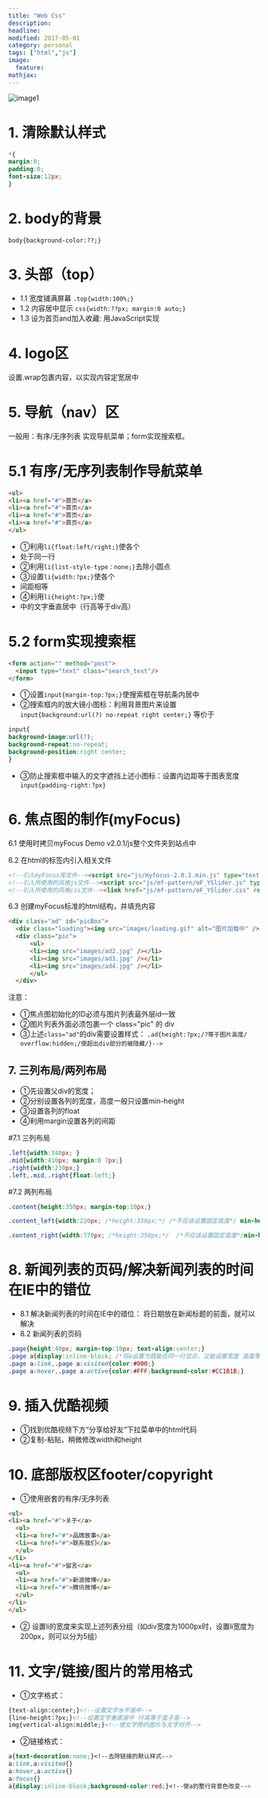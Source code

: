 ```yaml
---
title: "Web Css"
description: 
headline: 
modified: 2017-05-01
category: personal
tags: ["html","js"]
image: 
  feature: 
mathjax: 
---
```


![image1](images/20170501-01.jpg)

# 1. 清除默认样式 

```css
*{
margin:0; 
padding:0; 
font-size:12px;
} 
```
# 2. body的背景 
```body{background-color:??;} ```

# 3. 头部（top） 
* 1.1 宽度铺满屏幕 ```.top{width:100%;} ```
* 1.2 内容居中显示 ```css{width:??px; margin:0 auto;} ```
* 1.3 设为首页and加入收藏: 用JavaScript实现 

# 4. logo区 

设置.wrap包裹内容，以实现内容定宽居中 

# 5. 导航（nav）区 
一般用：有序/无序列表 实现导航菜单；form实现搜索框。 

# 5.1 有序/无序列表制作导航菜单 
```html
<ul> 
<li><a href="#">首页</a> 
<li><a href="#">首页</a> 
<li><a href="#">首页</a> 
<li><a href="#">首页</a> 
</ul> 
```
* ①利用```li{float:left/right;}```使各个<li>处于同一行 
* ②利用```li{list-style-type：none;}```去除小圆点 
* ③设置```li{width:?px;}```使各个<li>间距相等 
* ④利用```li{height:?px;}```使<li>中的文字垂直居中（行高等于div高） 

# 5.2 form实现搜索框

```html
<form action="" method="post">
  <input type="text" class="search_text"/>
</form>
```

* ①设置```input{margin-top:?px;}```使搜索框在导航条内居中 
* ②搜索框内的放大镜小图标：利用背景图片来设置 ```input{background:url(?) no-repeat right center;}```
等价于

```css
input{
background-image:url(?);
background-repeat:no-repeat;
background-position:right center;
}
```

* ③防止搜索框中输入的文字遮挡上述小图标：设置内边距等于图表宽度 
``` input{padding-right:?px} ```

# 6. 焦点图的制作(myFocus) 

6.1 使用时拷贝myFocus Demo v2.0.1/js整个文件夹到站点中 

6.2 在html的标签内引入相关文件

```html
<!--引入myFocus库文件--><script src="js/myfocus-2.0.1.min.js" type="text/javascript"></script> 
<!--引入所使用的风格js文件--><script src="js/mf-pattern/mF_YSlider.js" type="text/javascript"></script> 
<!--引入所使用的风格css文件--><link href="js/mf-pattern/mF_YSlider.css" rel="stylesheet" type="text/css"/>
```

6.3 创建myFocus标准的html结构，并填充内容
```html
<div class="ad" id="picBox">
  <div class="loading"><img src="images/loading.gif" alt="图片加载中" /></div>
  <div class="pic">
      <ul>
      <li><img src="images/ad2.jpg" /></li>
      <li><img src="images/ad3.jpg" /></li>
      <li><img src="images/ad4.jpg" /></li>
      </ul>
  </div>
```
注意： 
* ①焦点图初始化的ID必须与图片列表最外层id一致 
* ②图片列表外面必须包裹一个 class="pic" 的 div 
* ③上述```class="ad"```的div需要设置样式： 
```.ad{height:?px;/?等于图片高度/ overflow:hidden;/使超出div部分的被隐藏/}--> ```

## 7. 三列布局/两列布局 

* ①先设置父div的宽度； 
* ②分别设置各列的宽度，高度一般只设置min-height 
* ③设置各列的float 
* ④利用margin设置各列的间距

#7.1 三列布局
```css
.left{width:340px; }
.mid{width:410px; margin:0 7px;}
.right{width:230px;}
.left,.mid,.right{float:left;}
```
#7.2 两列布局
```css
.content{height:350px; margin-top:10px;}

.content_left{width:220px; /*height:350px;*/ /*不应该设置固定高度*/ min-height:350px; _height:350px; /* For IE6*/  float:left;}

.content_right{width:770px; /*height:350px;*/  /*不应该设置固定高度*/min-height:350px; _height:350px;  /* For IE6*/  float:right;}
```

# 8. 新闻列表的页码/解决新闻列表的时间在IE中的错位 
* 8.1 解决新闻列表的时间在IE中的错位： 将日期放在新闻标题的前面，就可以解决 
* 8.2 新闻列表的页码

```css
.page{height:40px; margin-top:10px; text-align:center;}
.page a{display:inline-block; /*将a设置为既能在同一行显示，又能设置宽度 高度等*/ border:1px solid #E8E8E8; text-decoration:none; margin:5px; padding:5px 10px;}
.page a:link,.page a:visited{color:#000;}
.page a:hover,.page a:active{color:#FFF;background-color:#CC1B1B;}
```

# 9. 插入优酷视频 

* ①找到优酷视频下方“分享给好友”下拉菜单中的html代码 
* ②复制-粘贴，稍微修改width和height 

# 10. 底部版权区footer/copyright 

* ①使用嵌套的有序/无序列表

```html
<ul>
<li><a href="#">关于</a>
  <ul>
  <li><a href="#">品牌故事</a>
  <li><a href="#">联系我们</a>
  </ul>
</li>
<li><a href="#">留言</a>
  <ul>
  <li><a href="#">新浪微博</a>
  <li><a href="#">腾讯微博</a>
  </ul>
</li>
</ul>
```

* ② 设置li的宽度来实现上述列表分组（如div宽度为1000px时，设置li宽度为200px，则可以分为5组） 

# 11. 文字/链接/图片的常用格式 

* ①文字格式：

```html
{text-align:center;}<!--设置文字水平居中-->
{line-height:?px;}<!--设置文字垂直居中 行高等于盒子高-->
img{vertical-align:middle;}<!--使文字旁的图片与文字对齐-->
```
* ②链接格式：

```css
a{text-decoration:none;}<!--去除链接的默认样式-->
a:link,a:visited{}
a:hover,a:active{}
a:focus{}
a{display:inline-block;background-color:red;}<!--使a的整行背景色改变-->
```
